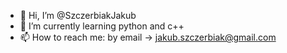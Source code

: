 - 👋 Hi, I’m @SzczerbiakJakub
- 🌱 I’m currently learning python and c++
- 📫 How to reach me: by email -> jakub.szczerbiak@gmail.com

<!---
SzczerbiakJakub/SzczerbiakJakub is a ✨ special ✨ repository because its `README.md` (this file) appears on your GitHub profile.
You can click the Preview link to take a look at your changes.
--->
